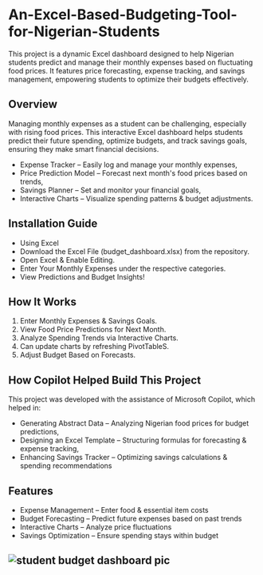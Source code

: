 # An-Excel-Based-Budgeting-Tool-for-Nigerian-Students
This project is a dynamic Excel dashboard designed to help Nigerian students predict and manage their monthly expenses based on fluctuating food prices. It features price forecasting, expense tracking, and savings management, empowering students to optimize their budgets effectively.

## Overview
Managing monthly expenses as a student can be challenging, especially with rising food prices. This interactive Excel dashboard helps students predict their future spending, optimize budgets, and track savings goals, ensuring they make smart financial decisions.
* Expense Tracker – Easily log and manage your monthly expenses,
* Price Prediction Model – Forecast next month's food prices based on trends,
* Savings Planner – Set and monitor your financial goals,
* Interactive Charts – Visualize spending patterns & budget adjustments.

## Installation Guide
* Using Excel
* Download the Excel File (budget_dashboard.xlsx) from the repository.
* Open Excel & Enable Editing.
* Enter Your Monthly Expenses under the respective categories.
* View Predictions and Budget Insights!

## How It Works
1. Enter Monthly Expenses & Savings Goals. 
1. View Food Price Predictions for Next Month.  
1. Analyze Spending Trends via Interactive Charts.
2. Can update charts by refreshing PivotTableS.
1. Adjust Budget Based on Forecasts.

## How Copilot Helped Build This Project
This project was developed with the assistance of Microsoft Copilot, which helped in:  
* Generating Abstract Data – Analyzing Nigerian food prices for budget predictions,
* Designing an Excel Template – Structuring formulas for forecasting & expense tracking,
* Enhancing Savings Tracker – Optimizing savings calculations & spending recommendations

## Features
* Expense Management – Enter food & essential item costs 
* Budget Forecasting – Predict future expenses based on past trends 
* Interactive Charts – Analyze price fluctuations
* Savings Optimization – Ensure spending stays within budget
## ![student budget dashboard pic](https://github.com/user-attachments/assets/a3fe4044-18ef-4a1a-a81e-047298a177fc)
